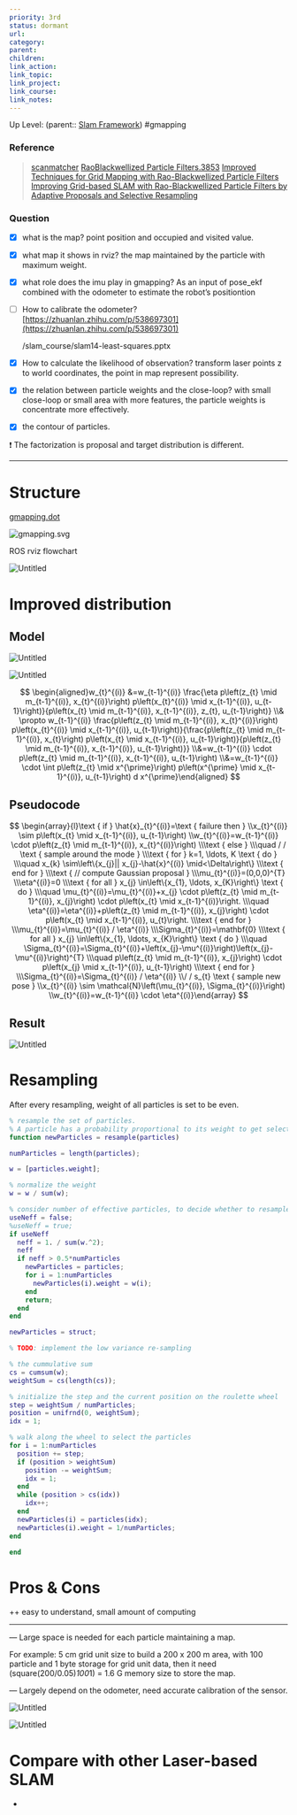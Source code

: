 ```yaml
---
priority: 3rd
status: dormant
url: 
category: 
parent: 
children: 
link_action: 
link_topic: 
link_project: 
link_course: 
link_notes: 
---
```

Up Level: (parent:: [Slam Framework](Slam%20Framework.md))
#gmapping 

### Reference

> [scanmatcher](Gmapping/param/scanmatcher.pdf)
> [RaoBlackwellized Particle Filters.3853](Gmapping/RaoBlackwellized%20Particle%20Filters.3853.pdf)
> [Improved Techniques for Grid Mapping with Rao-Blackwellized Particle Filters](Gmapping/param/Improved%20Techniques%20for%20Grid%20Mapping%20with%20Rao-Blackwellized%20Particle%20Filters.pdf)
> [Improving Grid-based SLAM with Rao-Blackwellized Particle Filters by Adaptive Proposals and Selective Resampling](Gmapping/Improving%20Grid-based%20SLAM%20with%20Rao-Blackwellized%20Particle%20Filters%20by%20Adaptive%20Proposals%20and%20Selective%20Resampling.pdf)

### Question

- [x]  what is the map?   point position and occupied and visited value.
- [x]  what map it shows in rviz? the map maintained by the particle with maximum weight.
- [x]  what role does the imu play in gmapping? As an input of pose_ekf combined with the odometer to estimate the robot’s positiontion
- [ ]  How to calibrate the odometer?  [https://zhuanlan.zhihu.com/p/538697301](https://zhuanlan.zhihu.com/p/538697301)
    
    /slam_course/slam14-least-squares.pptx
    
- [x]  How to calculate the likelihood of observation?   transform laser points z to world coordinates, the point in map represent possibility.
- [x]  the relation between particle weights and the close-loop? with small close-loop or small area with more features, the particle weights is concentrate more effectively.
- [x]  the contour of particles.

❗ The factorization is proposal and target distribution is different.

---

# Structure

[gmapping.dot](Gmapping/gmapping.dot)

![gmapping.svg](Gmapping/gmapping.svg)

ROS rviz flowchart

![Untitled](Gmapping/Untitled.png)

# Improved distribution

## Model

![Untitled](Gmapping/Untitled%201.png)

![Untitled](Gmapping/Untitled%202.png)

$$
\begin{aligned}w_{t}^{(i)} &=w_{t-1}^{(i)} \frac{\eta p\left(z_{t} \mid m_{t-1}^{(i)}, x_{t}^{(i)}\right) p\left(x_{t}^{(i)} \mid x_{t-1}^{(i)}, u_{t-1}\right)}{p\left(x_{t} \mid m_{t-1}^{(i)}, x_{t-1}^{(i)}, z_{t}, u_{t-1}\right)} \\& \propto w_{t-1}^{(i)} \frac{p\left(z_{t} \mid m_{t-1}^{(i)}, x_{t}^{(i)}\right) p\left(x_{t}^{(i)} \mid x_{t-1}^{(i)}, u_{t-1}\right)}{\frac{p\left(z_{t} \mid m_{t-1}^{(i)}, x_{t}\right) p\left(x_{t} \mid x_{t-1}^{(i)}, u_{t-1}\right)}{p\left(z_{t} \mid m_{t-1}^{(i)}, x_{t-1}^{(i)}, u_{t-1}\right)}} \\&=w_{t-1}^{(i)} \cdot p\left(z_{t} \mid m_{t-1}^{(i)}, x_{t-1}^{(i)}, u_{t-1}\right) \\&=w_{t-1}^{(i)} \cdot \int p\left(z_{t} \mid x^{\prime}\right) p\left(x^{\prime} \mid x_{t-1}^{(i)}, u_{t-1}\right) d x^{\prime}\end{aligned}
$$

## Pseudocode

$$
\begin{array}{l}\text { if } \hat{x}_{t}^{(i)}=\text { failure then } \\x_{t}^{(i)} \sim p\left(x_{t} \mid x_{t-1}^{(i)}, u_{t-1}\right) \\w_{t}^{(i)}=w_{t-1}^{(i)} \cdot p\left(z_{t} \mid m_{t-1}^{(i)}, x_{t}^{(i)}\right) \\\text { else } \\\quad / / \text { sample around the mode } \\\text { for } k=1, \ldots, K \text { do } \\\quad x_{k} \sim\left\{x_{j}|| x_{j}-\hat{x}^{(i)} \mid<\Delta\right\} \\\text { end for } \\\text { // compute Gaussian proposal } \\\mu_{t}^{(i)}=(0,0,0)^{T} \\\eta^{(i)}=0 \\\text { for all } x_{j} \in\left\{x_{1}, \ldots, x_{K}\right\} \text { do } \\\quad \mu_{t}^{(i)}=\mu_{t}^{(i)}+x_{j} \cdot p\left(z_{t} \mid m_{t-1}^{(i)}, x_{j}\right) \cdot p\left(x_{t} \mid x_{t-1}^{(i)}\right. \\\quad \eta^{(i)}=\eta^{(i)}+p\left(z_{t} \mid m_{t-1}^{(i)}, x_{j}\right) \cdot p\left(x_{t} \mid x_{t-1}^{(i)}, u_{t}\right. \\\text { end for } \\\mu_{t}^{(i)}=\mu_{t}^{(i)} / \eta^{(i)} \\\Sigma_{t}^{(i)}=\mathbf{0} \\\text { for all } x_{j} \in\left\{x_{1}, \ldots, x_{K}\right\} \text { do } \\\quad \Sigma_{t}^{(i)}=\Sigma_{t}^{(i)}+\left(x_{j}-\mu^{(i)}\right)\left(x_{j}-\mu^{(i)}\right)^{T} \\\quad p\left(z_{t} \mid m_{t-1}^{(i)}, x_{j}\right) \cdot p\left(x_{j} \mid x_{t-1}^{(i)}, u_{t-1}\right) \\\text { end for } \\\Sigma_{t}^{(i)}=\Sigma_{t}^{(i)} / \eta^{(i)} \\/ / s_{t} \text { sample new pose } \\x_{t}^{(i)} \sim \mathcal{N}\left(\mu_{t}^{(i)}, \Sigma_{t}^{(i)}\right) \\w_{t}^{(i)}=w_{t-1}^{(i)} \cdot \eta^{(i)}\end{array}
$$

## Result

![Untitled](Gmapping/Untitled%203.png)

# Resampling

After every resampling, weight of all particles is set to be even.

```matlab
% resample the set of particles.
% A particle has a probability proportional to its weight to get selected. A good option for such a resampling method is the so-called low variance sampling, Probabilistic Robotics pg. 109
function newParticles = resample(particles)

numParticles = length(particles);

w = [particles.weight];

% normalize the weight
w = w / sum(w);

% consider number of effective particles, to decide whether to resample or not
useNeff = false;
%useNeff = true;
if useNeff
  neff = 1. / sum(w.^2);
  neff
  if neff > 0.5*numParticles
    newParticles = particles;
    for i = 1:numParticles
      newParticles(i).weight = w(i);
    end
    return;
  end
end

newParticles = struct;

% TODO: implement the low variance re-sampling

% the cummulative sum
cs = cumsum(w);
weightSum = cs(length(cs));

% initialize the step and the current position on the roulette wheel
step = weightSum / numParticles;
position = unifrnd(0, weightSum);
idx = 1;

% walk along the wheel to select the particles
for i = 1:numParticles
  position += step;
  if (position > weightSum)
    position -= weightSum;
    idx = 1;
  end
  while (position > cs(idx))
    idx++;
  end
  newParticles(i) = particles(idx);
  newParticles(i).weight = 1/numParticles;
end

end
```

# Pros & Cons

++ easy to understand, small amount of computing

---

— Large space is needed for each particle maintaining a map. 

For example: 5 cm grid unit size to build a 200 x 200 m area, with 100 particle and 1 byte storage for grid unit data, then it need (square(200/0.05)*100*1) = 1.6 G memory size to store the map.

— Largely depend on the odometer, need accurate calibration of the sensor. 

![Untitled](Gmapping/Untitled%204.png)

![Untitled](Gmapping/Untitled%205.png)

# Compare with other Laser-based SLAM

-